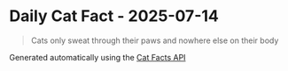 # Daily Cat Fact - 2025-07-14

> Cats only sweat through their paws and nowhere else on their body

Generated automatically using the [Cat Facts API](https://catfact.ninja)
